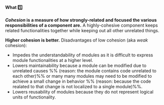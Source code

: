 <link rel="stylesheet" href="{{baseUrl}}/css/textbook.css">

<div class="website-content">

<div id="title">

#### What :one:

</div>

<div id="body">

**_Cohesion_ is a measure of how strongly-related and focused the various responsibilities of a component are.** A highly-cohesive component keeps related functionalities together while keeping out all other unrelated things.

**Higher cohesion is better.** Disadvantages of low cohesion (aka _weak_ cohesion):
* Impedes the understandability of modules as it is difficult to express module functionalities at a higher level.
* Lowers maintainability because a module can be modified due to unrelated causes %%&nbsp;(reason: the module contains code unrelated to each other)%% or many many modules may need to be modified to achieve a small change in behavior %%&nbsp;(reason: because the code realated to that change is not localized to a single module)%%.
* Lowers reusability of modules because they do not represent logical units of functionality.

</div>

<div id="extras">
</div>

</div>
